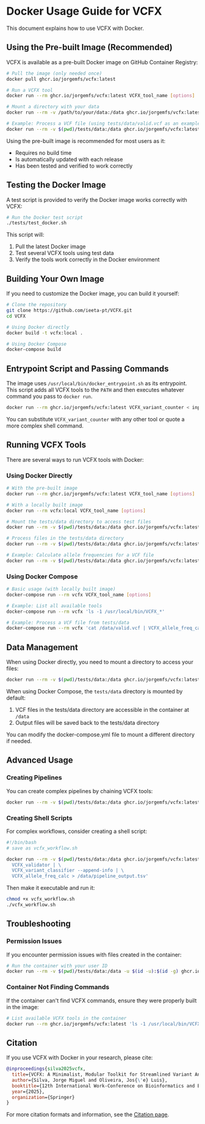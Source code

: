 # Docker Usage Guide for VCFX

This document explains how to use VCFX with Docker.

## Using the Pre-built Image (Recommended)

VCFX is available as a pre-built Docker image on GitHub Container Registry:

```bash
# Pull the image (only needed once)
docker pull ghcr.io/jorgemfs/vcfx:latest

# Run a VCFX tool
docker run --rm ghcr.io/jorgemfs/vcfx:latest VCFX_tool_name [options]

# Mount a directory with your data
docker run --rm -v /path/to/your/data:/data ghcr.io/jorgemfs/vcfx:latest VCFX_tool_name [options]

# Example: Process a VCF file (using tests/data/valid.vcf as an example)
docker run --rm -v $(pwd)/tests/data:/data ghcr.io/jorgemfs/vcfx:latest 'cat /data/valid.vcf | VCFX_allele_freq_calc > /data/output.tsv'
```

Using the pre-built image is recommended for most users as it:

- Requires no build time
- Is automatically updated with each release
- Has been tested and verified to work correctly

## Testing the Docker Image

A test script is provided to verify the Docker image works correctly with VCFX:

```bash
# Run the Docker test script
./tests/test_docker.sh
```

This script will:

1. Pull the latest Docker image
2. Test several VCFX tools using test data
3. Verify the tools work correctly in the Docker environment

## Building Your Own Image

If you need to customize the Docker image, you can build it yourself:

```bash
# Clone the repository
git clone https://github.com/ieeta-pt/VCFX.git
cd VCFX

# Using Docker directly
docker build -t vcfx:local .

# Using Docker Compose
docker-compose build
```

## Entrypoint Script and Passing Commands

The image uses `/usr/local/bin/docker_entrypoint.sh` as its entrypoint. This script
adds all VCFX tools to the `PATH` and then executes whatever command you pass to
`docker run`.

```bash
docker run --rm ghcr.io/jorgemfs/vcfx:latest VCFX_variant_counter < input.vcf
```

You can substitute `VCFX_variant_counter` with any other tool or quote a more
complex shell command.

## Running VCFX Tools

There are several ways to run VCFX tools with Docker:

### Using Docker Directly

```bash
# With the pre-built image
docker run --rm ghcr.io/jorgemfs/vcfx:latest VCFX_tool_name [options]

# With a locally built image
docker run --rm vcfx:local VCFX_tool_name [options]

# Mount the tests/data directory to access test files
docker run --rm -v $(pwd)/tests/data:/data ghcr.io/jorgemfs/vcfx:latest VCFX_tool_name [options]

# Process files in the tests/data directory
docker run --rm -v $(pwd)/tests/data:/data ghcr.io/jorgemfs/vcfx:latest 'cat /data/valid.vcf | VCFX_validator'

# Example: Calculate allele frequencies for a VCF file
docker run --rm -v $(pwd)/tests/data:/data ghcr.io/jorgemfs/vcfx:latest 'cat /data/valid.vcf | VCFX_allele_freq_calc > /data/output.tsv'
```

### Using Docker Compose

```bash
# Basic usage (with locally built image)
docker-compose run --rm vcfx VCFX_tool_name [options]

# Example: List all available tools
docker-compose run --rm vcfx 'ls -1 /usr/local/bin/VCFX_*'

# Example: Process a VCF file from tests/data
docker-compose run --rm vcfx 'cat /data/valid.vcf | VCFX_allele_freq_calc > /data/output.tsv'
```

## Data Management

When using Docker directly, you need to mount a directory to access your files:

```bash
docker run --rm -v $(pwd)/tests/data:/data ghcr.io/jorgemfs/vcfx:latest VCFX_tool_name [options]
```

When using Docker Compose, the `tests/data` directory is mounted by default:

1. VCF files in the tests/data directory are accessible in the container at `/data`
2. Output files will be saved back to the tests/data directory

You can modify the docker-compose.yml file to mount a different directory if needed.

## Advanced Usage

### Creating Pipelines

You can create complex pipelines by chaining VCFX tools:

```bash
docker run --rm -v $(pwd)/tests/data:/data ghcr.io/jorgemfs/vcfx:latest 'cat /data/classifier_mixed.vcf | VCFX_variant_classifier --append-info | grep "VCF_CLASS=SNP" | VCFX_allele_freq_calc > /data/snp_frequencies.tsv'
```

### Creating Shell Scripts

For complex workflows, consider creating a shell script:

```bash
#!/bin/bash
# save as vcfx_workflow.sh

docker run --rm -v $(pwd)/tests/data:/data ghcr.io/jorgemfs/vcfx:latest 'cat /data/valid.vcf | \
  VCFX_validator | \
  VCFX_variant_classifier --append-info | \
  VCFX_allele_freq_calc > /data/pipeline_output.tsv'
```

Then make it executable and run it:

```bash
chmod +x vcfx_workflow.sh
./vcfx_workflow.sh
```

## Troubleshooting

### Permission Issues

If you encounter permission issues with files created in the container:

```bash
# Run the container with your user ID
docker run --rm -v $(pwd)/tests/data:/data -u $(id -u):$(id -g) ghcr.io/jorgemfs/vcfx:latest VCFX_tool_name [options]
```

### Container Not Finding Commands

If the container can't find VCFX commands, ensure they were properly built in the image:

```bash
# List available VCFX tools in the container
docker run --rm ghcr.io/jorgemfs/vcfx:latest 'ls -1 /usr/local/bin/VCFX_*'
```

## Citation

If you use VCFX with Docker in your research, please cite:

```bibtex
@inproceedings{silva2025vcfx,
  title={VCFX: A Minimalist, Modular Toolkit for Streamlined Variant Analysis},
  author={Silva, Jorge Miguel and Oliveira, Jos{\'e} Luis},
  booktitle={12th International Work-Conference on Bioinformatics and Biomedical Engineering (IWBBIO 2025)},
  year={2025},
  organization={Springer}
}
```

For more citation formats and information, see the [Citation page](citation.md). 
